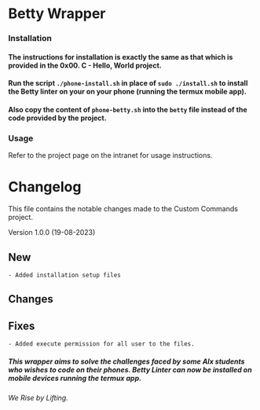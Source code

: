 # Betty Wrapper


### Installation

#### The instructions for installation is exactly the same as that which is provided in the 0x00. C - Hello, World project.

#### Run the script `./phone-install.sh` in place of `sudo ./install.sh` to install the Betty linter on your on your phone (running the termux mobile app).

#### Also copy the content of `phone-betty.sh` into the `betty` file instead of the code provided by the project.


### Usage

Refer to the project page on the intranet for usage instructions.



# Changelog
This file contains the notable changes made to the Custom Commands project.


Version 1.0.0 (19-08-2023)
## New
	- Added installation setup files


## Changes 



## Fixes
    - Added execute permission for all user to the files.



##### This wrapper aims to solve the challenges faced by some Alx students who wishes to code on their phones. Betty Linter can now be installed on mobile devices running the termux app.

###### We Rise by Lifting.

